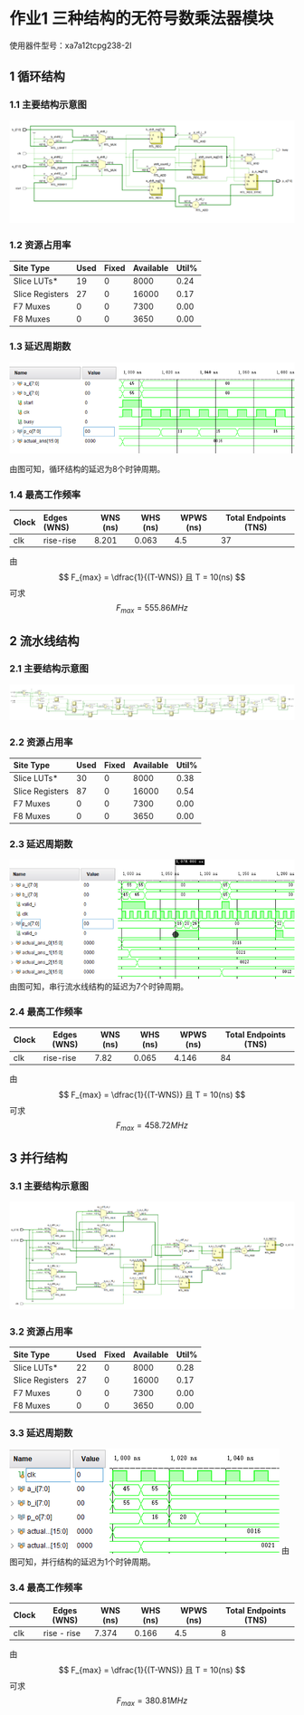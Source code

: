 # 作业1 三种结构的无符号数乘法器模块

使用器件型号：xa7a12tcpg238-2I

## 1 循环结构

### 1.1 主要结构示意图

![循环结构](mul8_loop.png)

### 1.2 资源占用率


|        Site Type        | Used | Fixed | Available | Util% |
| :----| -----| ----- | --------  | ----- |
| Slice LUTs*             |   19 |     0 |      8000 |  0.24 |
| Slice Registers         |   27 |     0 |     16000 |  0.17 |
| F7 Muxes                   |    0 |     0 |      7300 |  0.00 |
| F8 Muxes                   |    0 |     0 |      3650 |  0.00 |

### 1.3 延迟周期数

![](mul8_loop_wave.png)

由图可知，循环结构的延迟为8个时钟周期。
### 1.4 最高工作频率

Clock | Edges (WNS) | WNS (ns) | WHS (ns) | WPWS (ns) | Total Endpoints (TNS) |
|:----- | :----- |----- | ----- | ----- | ----- |
|clk | rise-rise | 8.201 | 0.063 | 4.5 | 37 |

由
$$
F_{max} = \dfrac{1}{(T-WNS)}
且
T = 10(ns)
$$
可求
$$
F_{max} = 555.86 MHz
$$
## 2 流水线结构

### 2.1 主要结构示意图

![](mul8_pipeline.png)

### 2.2 资源占用率

|          Site Type         | Used | Fixed | Available | Util% |
| :----| -----| ----- | --------  | ----- |
| Slice LUTs*                |   30 |     0 |      8000 |  0.38 |
| Slice Registers            |   87 |     0 |     16000 |  0.54 |
| F7 Muxes                   |    0 |     0 |      7300 |  0.00 |
| F8 Muxes                   |    0 |     0 |      3650 |  0.00 |


### 2.3 延迟周期数

![](mul8_pipeline_wave.png)
由图可知，串行流水线结构的延迟为7个时钟周期。

### 2.4 最高工作频率

Clock | Edges (WNS) | WNS (ns) | WHS (ns) | WPWS (ns) | Total Endpoints (TNS) |
----- | ----- | ----- |----- | ----- | ----- |
clk | rise-rise | 7.82 | 0.065 | 4.146 | 84 |

由
$$
F_{max} = \dfrac{1}{(T-WNS)}
且
T = 10(ns)
$$
可求
$$
F_{max} = 458.72 MHz
$$

## 3 并行结构

### 3.1 主要结构示意图

![](mul8_parall.png)

### 3.2 资源占用率


|        Site Type        | Used | Fixed | Available | Util% |
| :----| -----| ----- | --------  | ----- |
| Slice LUTs*             |   22 |     0 |      8000 |  0.28 |
| Slice Registers         |   27 |     0 |     16000 |  0.17 |
| F7 Muxes                |    0 |     0 |      7300 |  0.00 |
| F8 Muxes                |    0 |     0 |      3650 |  0.00 |


### 3.3 延迟周期数

![](mul8_parall_wave.png)
由图可知，并行结构的延迟为1个时钟周期。

### 3.4 最高工作频率

Clock | Edges (WNS) | WNS (ns) | WHS (ns) | WPWS (ns) | Total Endpoints (TNS) |
----- | ----- | ----- |----- | ----- | ----- |
clk | rise - rise | 7.374 | 0.166 | 4.5 | 8 |

由
$$
F_{max} = \dfrac{1}{(T-WNS)}
且
T = 10(ns)
$$
可求
$$
F_{max} = 380.81 MHz
$$
